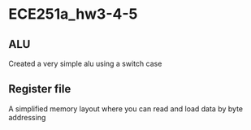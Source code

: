 # ECE251a_hw3-4-5

## ALU
Created a very simple alu using a switch case

## Register file
A simplified memory layout where you can read and load data by byte addressing
